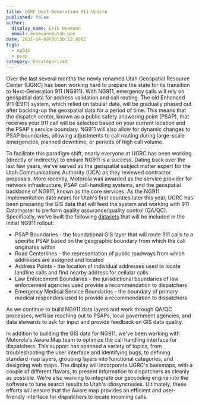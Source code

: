 ```yaml
---
title: UGRC Next-Generation 911 Update
published: false
author:
  display_name: Erik Neemann
  email: eneemann@utah.gov
date: 2021-04-09T08:30:12.000Z
tags:
  - ng911
  - psap
category: Uncategorized
---
```


Over the last several months the newly renamed Utah Geospatial Resource Center (UGRC) has been working hard to prepare the state for its transition to Next-Generation 911 (NG911). With NG911, emergency calls will rely on geospatial data for address validation and call routing. The old Enhanced 911 (E911) system, which relied on tabular data, will be gradually phased out after backing-up the geospatial data for a period of time. This means that the dispatch center, known as a public safety answering point (PSAP), that receives your 911 call will be selected based on your current location and the PSAP's service boundary. NG911 will also allow for dynamic changes to PSAP boundaries, allowing adjustments to call routing during large-scale emergencies, planned downtime, or periods of high call volume.

To facilitate this paradigm shift, nearly everyone at UGRC has been working (directly or indirectly) to ensure NG911 is a success. Dating back over the last few years, we've served as the geospatial subject matter expert for the Utah Communications Authority (UCA) as they reviewed contractor proposals. More recently, Motorola was awarded as the service provider for network infrastructure, PSAP call-handling systems, and the geospatial backbone of NG911, known as the core services. As the NG911 implementation date nears for Utah's first counties later this year, UGRC has been preparing the GIS data that will feed the system and working with 911 Datamaster to perform quality assurance/quality control (QA/QC). Specifically, we've built the following [datasets](/products/sgid/911) that will be included in the initial NG911 rollout:

- PSAP Boundaries - the foundational GIS layer that will route 911 calls to a specific PSAP based on the geographic boundary from which the call originates within
- Road Centerlines - the representation of public roadways from which addresses are assigned and located
- Address Points - the location of individual addresses used to locate landline calls and find nearby address for cellular calls
- Law Enforcement Boundaries - the jurisdictional boundaries of law enforcement agencies used provide a recommendation to dispatchers
- Emergency Medical Service Boundaries - the boundary of primary medical responders used to provide a recommendation to dispatchers

As we continue to build NG911 data layers and work through QA/QC processes, we'll be reaching out to PSAPs, local government agencies, and data stewards to ask for input and provide feedback on GIS data quality.

In addition to building the GIS data for NG911, we've been working with Motorola's Aware Map team to optimize the call handling interface for dispatchers. This support has spanned a variety of topics, from troubleshooting the user interface and identifying bugs, to defining standard map layers, grouping layers into functional categories, and designing web maps. The display will incorporate UGRC's basemaps, with a couple of different flavors, to present information to dispatchers as cleanly as possible. We're also working to integrate our geocoding engine into the software to tune search results to Utah's idiosyncrasies. Ultimately, these efforts will ensure that the Aware map provides an efficient and user-friendly interface for dispatchers to locate incoming calls.
